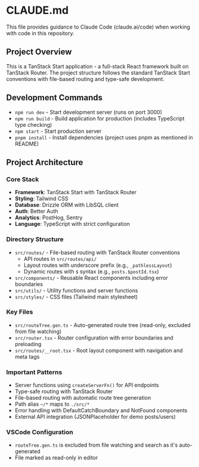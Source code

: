 # CLAUDE.md

This file provides guidance to Claude Code (claude.ai/code) when working with code in this repository.

## Project Overview

This is a TanStack Start application - a full-stack React framework built on TanStack Router. The project structure follows the standard TanStack Start conventions with file-based routing and type-safe development.

## Development Commands

- `npm run dev` - Start development server (runs on port 3000)
- `npm run build` - Build application for production (includes TypeScript type checking)
- `npm start` - Start production server
- `pnpm install` - Install dependencies (project uses pnpm as mentioned in README)

## Project Architecture

### Core Stack
- **Framework**: TanStack Start with TanStack Router
- **Styling**: Tailwind CSS
- **Database**: Drizzle ORM with LibSQL client
- **Auth**: Better Auth
- **Analytics**: PostHog, Sentry
- **Language**: TypeScript with strict configuration

### Directory Structure
- `src/routes/` - File-based routing with TanStack Router conventions
  - API routes in `src/routes/api/`
  - Layout routes with underscore prefix (e.g., `_pathlessLayout`)
  - Dynamic routes with `$` syntax (e.g., `posts.$postId.tsx`)
- `src/components/` - Reusable React components including error boundaries
- `src/utils/` - Utility functions and server functions
- `src/styles/` - CSS files (Tailwind main stylesheet)

### Key Files
- `src/routeTree.gen.ts` - Auto-generated route tree (read-only, excluded from file watching)
- `src/router.tsx` - Router configuration with error boundaries and preloading
- `src/routes/__root.tsx` - Root layout component with navigation and meta tags

### Important Patterns
- Server functions using `createServerFn()` for API endpoints
- Type-safe routing with TanStack Router
- File-based routing with automatic route tree generation
- Path alias `~/*` maps to `./src/*`
- Error handling with DefaultCatchBoundary and NotFound components
- External API integration (JSONPlaceholder for demo posts/users)

### VSCode Configuration
- `routeTree.gen.ts` is excluded from file watching and search as it's auto-generated
- File marked as read-only in editor